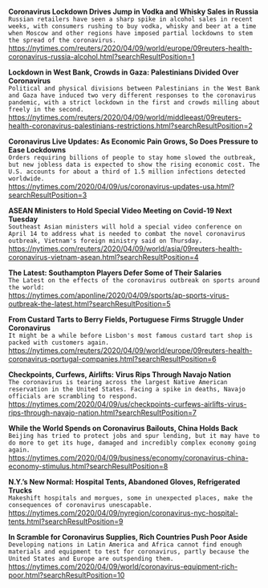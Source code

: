 **Coronavirus Lockdown Drives Jump in Vodka and Whisky Sales in Russia**\
`Russian retailers have seen a sharp spike in alcohol sales in recent weeks, with consumers rushing to buy vodka, whisky and beer at a time when Moscow and other regions have imposed partial lockdowns to stem the spread of the coronavirus.`\
https://nytimes.com/reuters/2020/04/09/world/europe/09reuters-health-coronavirus-russia-alcohol.html?searchResultPosition=1

**Lockdown in West Bank, Crowds in Gaza: Palestinians Divided Over Coronavirus**\
`Political and physical divisions between Palestinians in the West Bank and Gaza have induced two very different responses to the coronavirus pandemic, with a strict lockdown in the first and crowds milling about freely in the second. `\
https://nytimes.com/reuters/2020/04/09/world/middleeast/09reuters-health-coronavirus-palestinians-restrictions.html?searchResultPosition=2

**Coronavirus Live Updates: As Economic Pain Grows, So Does Pressure to Ease Lockdowns**\
`Orders requiring billions of people to stay home slowed the outbreak, but new jobless data is expected to show the rising economic cost. The U.S. accounts for about a third of 1.5 million infections detected worldwide.`\
https://nytimes.com/2020/04/09/us/coronavirus-updates-usa.html?searchResultPosition=3

**ASEAN Ministers to Hold Special Video Meeting on Covid-19 Next Tuesday**\
`Southeast Asian ministers will hold a special video conference on April 14 to address what is needed to combat the novel coronavirus outbreak, Vietnam's foreign ministry said on Thursday.`\
https://nytimes.com/reuters/2020/04/09/world/asia/09reuters-health-coronavirus-vietnam-asean.html?searchResultPosition=4

**The Latest: Southampton Players Defer Some of Their Salaries**\
`The Latest on the effects of the coronavirus outbreak on sports around the world:`\
https://nytimes.com/aponline/2020/04/09/sports/ap-sports-virus-outbreak-the-latest.html?searchResultPosition=5

**From Custard Tarts to Berry Fields, Portuguese Firms Struggle Under Coronavirus**\
`It might be a while before Lisbon's most famous custard tart shop is packed with customers again. `\
https://nytimes.com/reuters/2020/04/09/world/europe/09reuters-health-coronavirus-portugal-companies.html?searchResultPosition=6

**Checkpoints, Curfews, Airlifts: Virus Rips Through Navajo Nation**\
`The coronavirus is tearing across the largest Native American reservation in the United States. Facing a spike in deaths, Navajo officials are scrambling to respond.`\
https://nytimes.com/2020/04/09/us/checkpoints-curfews-airlifts-virus-rips-through-navajo-nation.html?searchResultPosition=7

**While the World Spends on Coronavirus Bailouts, China Holds Back**\
`Beijing has tried to protect jobs and spur lending, but it may have to do more to get its huge, damaged and incredibly complex economy going again.`\
https://nytimes.com/2020/04/09/business/economy/coronavirus-china-economy-stimulus.html?searchResultPosition=8

**N.Y.’s New Normal: Hospital Tents, Abandoned Gloves, Refrigerated Trucks**\
`Makeshift hospitals and morgues, some in unexpected places, make the consequences of coronavirus unescapable.`\
https://nytimes.com/2020/04/09/nyregion/coronavirus-nyc-hospital-tents.html?searchResultPosition=9

**In Scramble for Coronavirus Supplies, Rich Countries Push Poor Aside**\
`Developing nations in Latin America and Africa cannot find enough materials and equipment to test for coronavirus, partly because the United States and Europe are outspending them.`\
https://nytimes.com/2020/04/09/world/coronavirus-equipment-rich-poor.html?searchResultPosition=10

